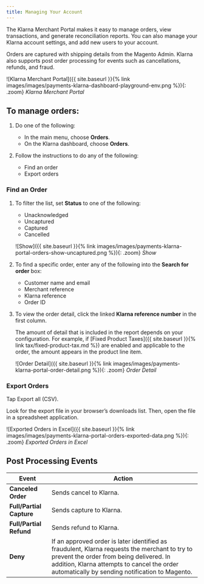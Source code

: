 ```yaml
---
title: Managing Your Account
---
```


The Klarna Merchant Portal makes it easy to manage orders, view transactions, and generate reconciliation reports. You can also manage your Klarna account settings, and add new users to your account.

Orders are captured with shipping details from the Magento Admin. Klarna also supports post order processing for events such as cancellations, refunds, and fraud.

![Klarna Merchant Portal]({{ site.baseurl }}{% link images/images/payments-klarna-dashboard-playground-env.png %}){: .zoom}
_Klarna Merchant Portal_

## To manage orders:

1. Do one of the following:

   - In the main menu, choose **Orders**.
   - On the Klarna dashboard, choose **Orders**.

1. Follow the instructions to do any of the following:

   - Find an order
   - Export orders

### Find an Order

1. To filter the list, set **Status** to one of the following:

   - Unacknowledged
   - Uncaptured
   - Captured
   - Cancelled

   ![Show]({{ site.baseurl }}{% link images/images/payments-klarna-portal-orders-show-uncaptured.png %}){: .zoom}
   _Show_

1. To find a specific order, enter any of the following into the **Search for order** box:

   - Customer name and email
   - Merchant reference
   - Klarna reference
   - Order ID

1. To view the order detail, click the linked **Klarna reference number** in the first column.

   The amount of detail that is included in the report depends on your configuration. For example, if [Fixed Product Taxes]({{ site.baseurl }}{% link tax/fixed-product-tax.md %}) are enabled and applicable to the order, the amount appears in the product line item.

   ![Order Detail]({{ site.baseurl }}{% link images/images/payments-klarna-portal-order-detail.png %}){: .zoom}
   _Order Detail_

### Export Orders

Tap <span class="btn">Export all (CSV)</span>.

Look for the export file in your browser’s downloads list. Then, open the file in a spreadsheet application.

![Exported Orders in Excel]({{ site.baseurl }}{% link images/images/payments-klarna-portal-orders-exported-data.png %}){: .zoom}
_Exported Orders in Excel_

## Post Processing Events

| Event | Action |
| --- | --- |
|**Canceled Order** | Sends cancel to Klarna.
|**Full/Partial Capture** | Sends capture to Klarna.
|**Full/Partial Refund** | Sends refund to Klarna.
|**Deny** | If an approved order is later identified as fraudulent, Klarna requests the merchant to try to prevent the order from being delivered. In addition, Klarna attempts to cancel the order automatically by sending notification to Magento.

